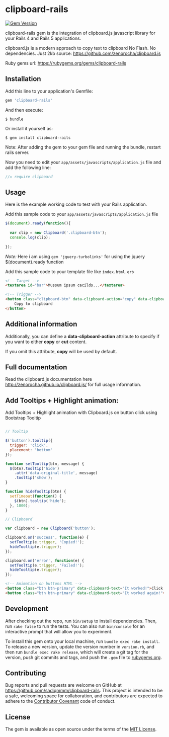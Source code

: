 # clipboard-rails
[![Gem Version](https://badge.fury.io/rb/clipboard-rails.svg)](http://badge.fury.io/rb/clipboard-rails)

clipboard-rails gem is the integration of clipboard.js javascript library for your Rails 4 and Rails 5 applications.

clipboard.js is a modern approach to copy text to clipboard No Flash. No dependencies. Just 2kb
source: https://github.com/zenorocha/clipboard.js

Ruby gems url: https://rubygems.org/gems/clipboard-rails

## Installation

Add this line to your application's Gemfile:

```ruby
gem 'clipboard-rails'
```

And then execute:

    $ bundle

Or install it yourself as:

    $ gem install clipboard-rails

Note: After adding the gem to your gem file and running the bundle, restart rails server.

Now you need to edit your `app/assets/javascripts/application.js` file and add the following line:
``` javascript
//= require clipboard
```

## Usage

Here is the example working code to test with your Rails application.

Add this sample code to your `app/assets/javascripts/application.js` file

``` javascript
$(document).ready(function(){  
  
  var clip = new Clipboard('.clipboard-btn');
  console.log(clip);
	
});
```

*Note:* Here i am using `gem 'jquery-turbolinks'` for using the jquery $(document).ready function 

Add this sample code to your template file like `index.html.erb`

``` html
<!-- Target -->
<textarea id="bar">Mussum ipsum cacilds...</textarea>

<!-- Trigger -->
<button class="clipboard-btn" data-clipboard-action="copy" data-clipboard-target="#bar">
    Copy to clipboard
</button>
```
## Additional information

Additionally, you can define a **data-clipboard-action** attribute to specify if you want to either **copy** or **cut** content.

If you omit this attribute, **copy** will be used by default.

## Full documentation 

Read the clipboard.js documentation here http://zenorocha.github.io/clipboard.js/ for full usage information.


## Add Tooltips + Highlight animation: 

Add Tooltips + Highlight animation with Clipboard.js on button click using Bootstrap Tooltip

``` javascript

// Tooltip

$('button').tooltip({
  trigger: 'click',
  placement: 'bottom'
});

function setTooltip(btn, message) {
  $(btn).tooltip('hide')
    .attr('data-original-title', message)
    .tooltip('show');
}

function hideTooltip(btn) {
  setTimeout(function() {
    $(btn).tooltip('hide');
  }, 1000);
}

// Clipboard

var clipboard = new Clipboard('button');

clipboard.on('success', function(e) {
  setTooltip(e.trigger, 'Copied!');
  hideTooltip(e.trigger);
});

clipboard.on('error', function(e) {
  setTooltip(e.trigger, 'Failed!');
  hideTooltip(e.trigger);
});
```

``` html
<!-- Animation on buttons HTML -->
<button class="btn btn-primary" data-clipboard-text="It worked!">Click me</button>
<button class="btn btn-primary" data-clipboard-text="It worked again!">Click me</button>
```



## Development

After checking out the repo, run `bin/setup` to install dependencies. Then, run `rake false` to run the tests. You can also run `bin/console` for an interactive prompt that will allow you to experiment.

To install this gem onto your local machine, run `bundle exec rake install`. To release a new version, update the version number in `version.rb`, and then run `bundle exec rake release`, which will create a git tag for the version, push git commits and tags, and push the `.gem` file to [rubygems.org](https://rubygems.org).

## Contributing

Bug reports and pull requests are welcome on GitHub at https://github.com/sadiqmmm/clipboard-rails. This project is intended to be a safe, welcoming space for collaboration, and contributors are expected to adhere to the [Contributor Covenant](http://contributor-covenant.org) code of conduct.


## License

The gem is available as open source under the terms of the [MIT License](http://opensource.org/licenses/MIT).

